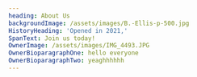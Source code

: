 ```yaml
---
heading: About Us
backgroundImage: /assets/images/B.-Ellis-p-500.jpg
HistoryHeading: 'Opened in 2021,'
SpanText: Join us today!
OwnerImage: /assets/images/IMG_4493.JPG
OwnerBioparagraphOne: hello everyone
OwnerBioparagraphTwo: yeaghhhhhh
---
```


